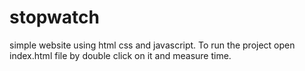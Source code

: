 # stopwatch
simple website using html css and javascript.
To run the project open index.html file by double click on it and measure time.
